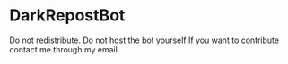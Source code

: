# DarkRepostBot
Do not redistribute. Do not host the bot yourself
If you want to contribute contact me through my email


